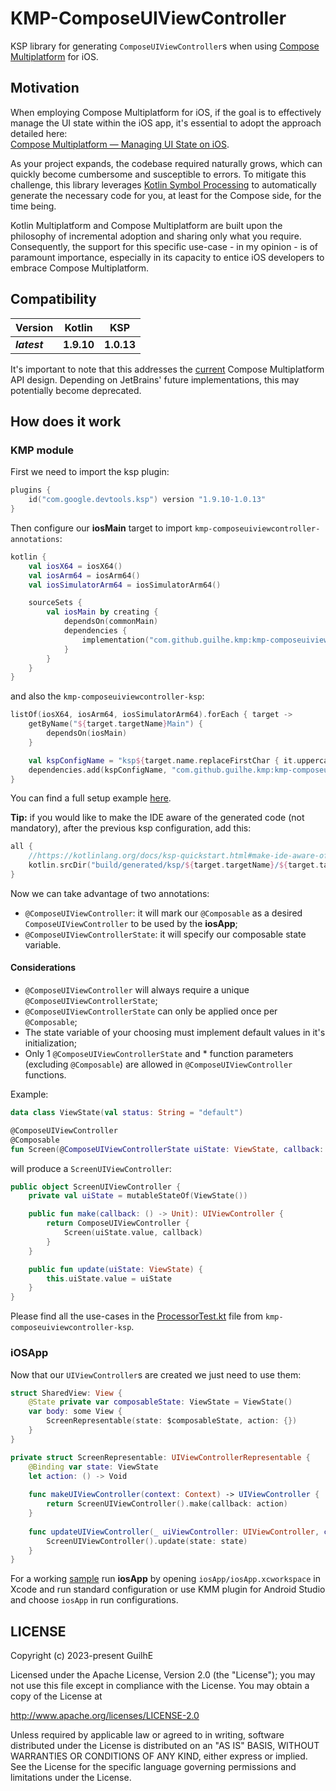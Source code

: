 # KMP-ComposeUIViewController

KSP library for generating `ComposeUIViewController`s when using [Compose Multiplatform](https://www.jetbrains.com/lp/compose-multiplatform/) for iOS.

## Motivation

When employing Compose Multiplatform for iOS, if the goal is to effectively manage the UI state within the iOS app, it's essential to adopt the approach detailed here:  
[Compose Multiplatform — Managing UI State on iOS](https://proandroiddev.com/compose-multiplatform-managing-ui-state-on-ios-45d37effeda9).  

As your project expands, the codebase required naturally grows, which can quickly become cumbersome and susceptible to errors. To mitigate this challenge, this library leverages [Kotlin Symbol Processing](https://kotlinlang.org/docs/ksp-overview.html) to automatically generate the necessary code for you, at least for the Compose side, for the time being.

Kotlin Multiplatform and Compose Multiplatform are built upon the philosophy of incremental adoption and sharing only what you require. Consequently, the support for this specific use-case - in my opinion - is of paramount importance, especially in its capacity to entice iOS developers to embrace Compose Multiplatform.

## Compatibility

| Version        |   Kotlin    |    KSP     |
|----------------|:-----------:|:----------:|
| **_latest_**   | **1.9.10**  | **1.0.13** |

It's important to note that this addresses the [current](https://github.com/JetBrains/compose-multiplatform/issues/3478) Compose Multiplatform API design. Depending on JetBrains' future implementations, this may potentially become deprecated.

## How does it work

### KMP module
First we need to import the ksp plugin:
```kotlin
plugins {
    id("com.google.devtools.ksp") version "1.9.10-1.0.13"
}
```
Then configure our **iosMain** target to import `kmp-composeuiviewcontroller-annotations`:
```kotlin
kotlin {
    val iosX64 = iosX64()
    val iosArm64 = iosArm64()
    val iosSimulatorArm64 = iosSimulatorArm64()

    sourceSets {
        val iosMain by creating {
            dependsOn(commonMain)
            dependencies {
                implementation("com.github.guilhe.kmp:kmp-composeuiviewcontroller-annotations:${LASTEST_VERSION}")
            }
        }
    }
}
```
and also the `kmp-composeuiviewcontroller-ksp`:
```kotlin
listOf(iosX64, iosArm64, iosSimulatorArm64).forEach { target ->
    getByName("${target.targetName}Main") {
        dependsOn(iosMain)
    }

    val kspConfigName = "ksp${target.name.replaceFirstChar { it.uppercaseChar() }}"
    dependencies.add(kspConfigName, "com.github.guilhe.kmp:kmp-composeuiviewcontroller-ksp:${LASTEST_VERISON}")
}
```
You can find a full setup example [here](sample/shared/build.gradle.kts).

**Tip:** if you would like to make the IDE aware of the generated code (not mandatory), after the previous ksp configuration, add this:
```kotlin
all {
    //https://kotlinlang.org/docs/ksp-quickstart.html#make-ide-aware-of-generated-code
    kotlin.srcDir("build/generated/ksp/${target.targetName}/${target.targetName}Main/kotlin")
}
```
Now we can take advantage of two annotations:
- `@ComposeUIViewController`: it will mark our `@Composable` as a desired `ComposeUIViewController` to be used by the **iosApp**;
- `@ComposeUIViewControllerState`: it will specify our composable state variable.

#### Considerations
- `@ComposeUIViewController` will always require a unique `@ComposeUIViewControllerState`;
- `@ComposeUIViewControllerState` can only be applied once per `@Composable`;
- The state variable of your choosing must implement default values in it's initialization;
- Only 1 `@ComposeUIViewControllerState` and * function parameters (excluding `@Composable`) are allowed in `@ComposeUIViewController` functions.

Example:
```kotlin
data class ViewState(val status: String = "default")

@ComposeUIViewController
@Composable
fun Screen(@ComposeUIViewControllerState uiState: ViewState, callback: () -> Unit) { }
```
will produce a `ScreenUIViewController`:
```kotlin
public object ScreenUIViewController {
    private val uiState = mutableStateOf(ViewState())

    public fun make(callback: () -> Unit): UIViewController {
        return ComposeUIViewController {
            Screen(uiState.value, callback)
        }
    }

    public fun update(uiState: ViewState) {
        this.uiState.value = uiState
    }
}
```

Please find all the use-cases in the [ProcessorTest.kt](kmp-composeuiviewcontroller-ksp/src/test/kotlin/composeuiviewcontroller/ProcessorTest.kt) file from `kmp-composeuiviewcontroller-ksp`.

### iOSApp

Now that our `UIViewController`s are created we just need to use them:
```swift
struct SharedView: View {
    @State private var composableState: ViewState = ViewState()        
    var body: some View {
        ScreenRepresentable(state: $composableState, action: {})
    }
}

private struct ScreenRepresentable: UIViewControllerRepresentable {    
    @Binding var state: ViewState
    let action: () -> Void
    
    func makeUIViewController(context: Context) -> UIViewController {
        return ScreenUIViewController().make(callback: action)
    }
    
    func updateUIViewController(_ uiViewController: UIViewController, context: Context) {
        ScreenUIViewController().update(state: state)
    }
}
```

For a working [sample](sample/iosApp/iosApp/SharedView.swift) run **iosApp** by opening `iosApp/iosApp.xcworkspace` in Xcode and run standard configuration or use KMM plugin for Android Studio and choose `iosApp` in run configurations.

## LICENSE

Copyright (c) 2023-present GuilhE

Licensed under the Apache License, Version 2.0 (the "License"); you may not use this file except in compliance with the License. You may obtain a copy
of the License at

<http://www.apache.org/licenses/LICENSE-2.0>

Unless required by applicable law or agreed to in writing, software distributed under the License is distributed on an "AS IS" BASIS, WITHOUT
WARRANTIES OR CONDITIONS OF ANY KIND, either express or implied. See the License for the specific language governing permissions and limitations under
the License.
